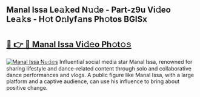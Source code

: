 ## Manal Issa Le𝚊𝚔ed N𝚞𝚍e - Part-z9u Vi𝚍eo Le𝚊𝚔s - H𝚘t O𝚗lyf𝚊ns Ph𝚘tos BGISx

# <h2><a href="http://hf5dwp.feru.top/?c=Manal+Issa">🔗 👉 🔴 Manal Issa Vi𝚍𝚎o Ph𝚘t𝚘𝚜</a></h2>

[![Manal Issa Nu𝚍𝚎s](https://i.imgur.com/0TWrTi3.gif)](http://hf5dwp.feru.top/?c=Manal+Issa)
Influential social media star Manal Issa, renowned for sharing lifestyle and dance-related content through solo and collaborative dance performances and vlogs. A public figure like Manal Issa, with a large platform and a captive audience, can use his influence to bring about positive change. 
